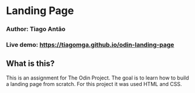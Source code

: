 # Landing Page

### Author: Tiago Antão
### Live demo: https://tiagomga.github.io/odin-landing-page

## What is this?

This is an assignment for The Odin Project. The goal is to learn how to
build a landing page from scratch. For this project it was used HTML and CSS.
